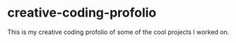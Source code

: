 # creative-coding-profolio

This is my creative coding profolio of some of the cool projects I worked on.